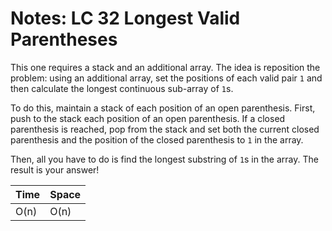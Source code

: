 # Notes: LC 32 Longest Valid Parentheses

This one requires a stack and an additional array. The idea is reposition the
problem: using an additional array, set the positions of each valid pair `1` and
then calculate the longest continuous sub-array of `1`s.

To do this, maintain a stack of each position of an open parenthesis. First,
push to the stack each position of an open parenthesis. If a closed parenthesis
is reached, pop from the stack and set both the current closed parenthesis and
the position of the closed parenthesis to `1` in the array.

Then, all you have to do is find the longest substring of `1`s in the array. The
result is your answer!

| Time | Space |
| ---- | ----- |
| O(n) | O(n)  |
